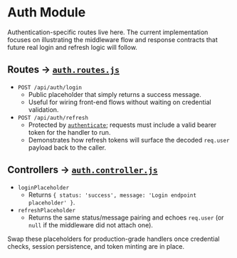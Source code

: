 # Auth Module

Authentication-specific routes live here. The current implementation focuses on
illustrating the middleware flow and response contracts that future real login
and refresh logic will follow.

## Routes → [`auth.routes.js`](./auth.routes.js)

- `POST /api/auth/login`
  - Public placeholder that simply returns a success message.
  - Useful for wiring front-end flows without waiting on credential validation.
- `POST /api/auth/refresh`
  - Protected by [`authenticate`](../../middlewares/authenticate.js); requests
    must include a valid bearer token for the handler to run.
  - Demonstrates how refresh tokens will surface the decoded `req.user`
    payload back to the caller.

## Controllers → [`auth.controller.js`](./auth.controller.js)

- `loginPlaceholder`
  - Returns `{ status: 'success', message: 'Login endpoint placeholder' }`.
- `refreshPlaceholder`
  - Returns the same status/message pairing and echoes `req.user` (or `null` if
    the middleware did not attach one).

Swap these placeholders for production-grade handlers once credential checks,
session persistence, and token minting are in place.
